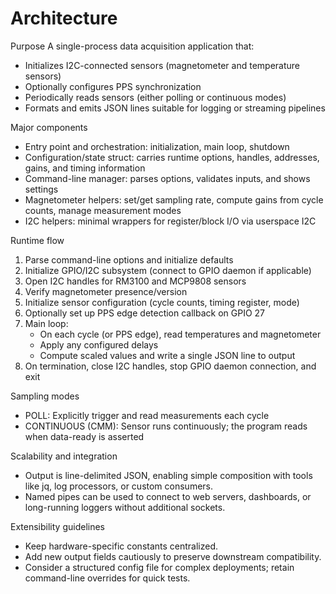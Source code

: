 # Architecture

Purpose
A single-process data acquisition application that:
- Initializes I2C-connected sensors (magnetometer and temperature sensors)
- Optionally configures PPS synchronization
- Periodically reads sensors (either polling or continuous modes)
- Formats and emits JSON lines suitable for logging or streaming pipelines

Major components
- Entry point and orchestration: initialization, main loop, shutdown
- Configuration/state struct: carries runtime options, handles, addresses, gains, and timing information
- Command-line manager: parses options, validates inputs, and shows settings
- Magnetometer helpers: set/get sampling rate, compute gains from cycle counts, manage measurement modes
- I2C helpers: minimal wrappers for register/block I/O via userspace I2C

Runtime flow
1) Parse command-line options and initialize defaults
2) Initialize GPIO/I2C subsystem (connect to GPIO daemon if applicable)
3) Open I2C handles for RM3100 and MCP9808 sensors
4) Verify magnetometer presence/version
5) Initialize sensor configuration (cycle counts, timing register, mode)
6) Optionally set up PPS edge detection callback on GPIO 27
7) Main loop:
   - On each cycle (or PPS edge), read temperatures and magnetometer
   - Apply any configured delays
   - Compute scaled values and write a single JSON line to output
8) On termination, close I2C handles, stop GPIO daemon connection, and exit

Sampling modes
- POLL: Explicitly trigger and read measurements each cycle
- CONTINUOUS (CMM): Sensor runs continuously; the program reads when data-ready is asserted

Scalability and integration
- Output is line-delimited JSON, enabling simple composition with tools like jq, log processors, or custom consumers.
- Named pipes can be used to connect to web servers, dashboards, or long-running loggers without additional sockets.

Extensibility guidelines
- Keep hardware-specific constants centralized.
- Add new output fields cautiously to preserve downstream compatibility.
- Consider a structured config file for complex deployments; retain command-line overrides for quick tests.
